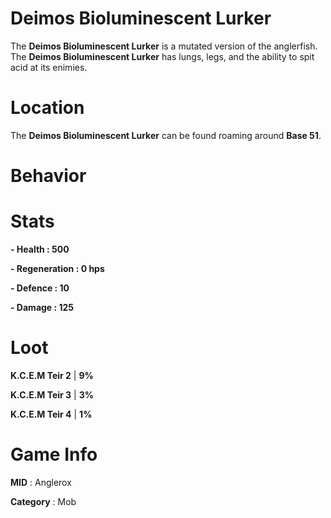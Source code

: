 # Deimos Bioluminescent Lurker

The **Deimos Bioluminescent Lurker** is a mutated version of the anglerfish. The **Deimos Bioluminescent Lurker** has lungs, legs, and the ability to spit acid at its enimies.

# Location

The **Deimos Bioluminescent Lurker** can be found roaming around **Base 51**.

# Behavior



# Stats 

**- Health : 500**

**- Regeneration : 0 hps**

**- Defence : 10**

**- Damage : 125**

# Loot

**K.C.E.M Teir 2** | **9%**

**K.C.E.M Teir 3** | **3%**

**K.C.E.M Teir 4** | **1%**

# Game Info

**MID** : Anglerox

**Category** : Mob
